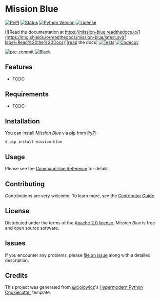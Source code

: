 # Mission Blue

[![PyPI](https://img.shields.io/pypi/v/mission-blue.svg)][pypi_]
[![Status](https://img.shields.io/pypi/status/mission-blue.svg)][status]
[![Python Version](https://img.shields.io/pypi/pyversions/mission-blue)][python version]
[![License](https://img.shields.io/pypi/l/mission-blue)][license]

[![Read the documentation at https://mission-blue.readthedocs.io/](https://img.shields.io/readthedocs/mission-blue/latest.svg?label=Read%20the%20Docs)][read the docs]
[![Tests](https://github.com/lementknight/mission-blue/workflows/Tests/badge.svg)][tests]
[![Codecov](https://codecov.io/gh/lementknight/mission-blue/branch/main/graph/badge.svg)][codecov]

[![pre-commit](https://img.shields.io/badge/pre--commit-enabled-brightgreen?logo=pre-commit&logoColor=white)][pre-commit]
[![Black](https://img.shields.io/badge/code%20style-black-000000.svg)][black]

[pypi_]: https://pypi.org/project/mission-blue/
[status]: https://pypi.org/project/mission-blue/
[python version]: https://pypi.org/project/mission-blue
[read the docs]: https://mission-blue.readthedocs.io/
[tests]: https://github.com/lementknight/mission-blue/actions?workflow=Tests
[codecov]: https://app.codecov.io/gh/lementknight/mission-blue
[pre-commit]: https://github.com/pre-commit/pre-commit
[black]: https://github.com/psf/black

## Features

- TODO

## Requirements

- TODO

## Installation

You can install _Mission Blue_ via [pip] from [PyPI]:

```console
$ pip install mission-blue
```

## Usage

Please see the [Command-line Reference] for details.

## Contributing

Contributions are very welcome.
To learn more, see the [Contributor Guide].

## License

Distributed under the terms of the [Apache 2.0 license][license],
_Mission Blue_ is free and open source software.

## Issues

If you encounter any problems,
please [file an issue] along with a detailed description.

## Credits

This project was generated from [@cjolowicz]'s [Hypermodern Python Cookiecutter] template.

[@cjolowicz]: https://github.com/cjolowicz
[pypi]: https://pypi.org/
[hypermodern python cookiecutter]: https://github.com/cjolowicz/cookiecutter-hypermodern-python
[file an issue]: https://github.com/lementknight/mission-blue/issues
[pip]: https://pip.pypa.io/

<!-- github-only -->

[license]: https://github.com/lementknight/mission-blue/blob/main/LICENSE
[contributor guide]: https://github.com/lementknight/mission-blue/blob/main/CONTRIBUTING.md
[command-line reference]: https://mission-blue.readthedocs.io/en/latest/usage.html
